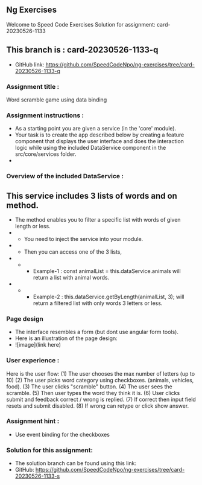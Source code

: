## Ng Exercises
Welcome to Speed Code Exercises
Solution for assignment:  card-20230526-1133

## This branch is : card-20230526-1133-q
- GitHub link: https://github.com/SpeedCodeNpo/ng-exercises/tree/card-20230526-1133-q

### Assignment title :
Word scramble game using data binding

### Assignment instructions :
- As a starting point you are given a service (in the 'core' module).
- Your task is to create the app described below by creating a feature component
  that displays the user interface and does the interaction logic while using the 
  included DataService component in the src/core/services folder.
-
### Overview of the included DataService :
This service includes 3 lists of words and on method.
-
- The method enables you to filter a specific list with words of given length or less.
- - You need to inject the service into your module.
- - Then you can access one of the 3 lists, 
- - - Example-1 : const animalList = this.dataService.animals will return a list with animal words.
- - - Example-2 : this.dataService.getByLength(animalList, 3); will return a filtered list with only words 3 letters or less.


### Page design
- The interface resembles a form (but dont use angular form tools).
- Here is an illustration of the page design:
- ![image](link here)

### User experience :
Here is the user flow:
(1) The user chooses the max number of letters (up to 10)
(2) The user picks word category using checkboxes.
       (animals, vehicles, food).
(3) The user clicks "scramble" button.
(4) The user sees the scramble.
(5) Then user types the word they think it is.
(6) User clicks submit and feedback  correct / wrong is replied.
(7) If correct then input field resets and submit disabled.
(8) If wrong can retype or click show answer.

### Assignment hint :
- Use event binding for the checkboxes

### Solution for this assignment:
- The solution branch can be found using this link:
- GitHub:  https://github.com/SpeedCodeNpo/ng-exercises/tree/card-20230526-1133-s

